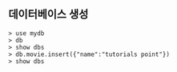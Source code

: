 ## 데이터베이스 생성 ##
```
> use mydb
> db
> show dbs
> db.movie.insert({"name":"tutorials point"})
> show dbs
```
